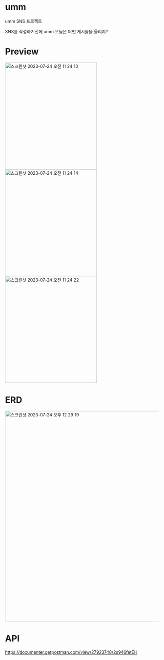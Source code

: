 # umm

umm SNS 프로젝트

SNS를 작성하기전에 umm 오늘은 어떤 게시물을 올리지?

# Preview

<img width="300" height="350" alt="스크린샷 2023-07-24 오전 11 24 10" src="https://github.com/hojooglim/umm/assets/132051431/55e873d0-c61a-48a5-b6c1-663d1190a46c">
<img width="300" height="350" alt="스크린샷 2023-07-24 오전 11 24 14" src="https://github.com/hojooglim/umm/assets/132051431/dca86883-8702-4fe7-ae78-8aad11c7aebd">
<img width="300" height="350" alt="스크린샷 2023-07-24 오전 11 24 22" src="https://github.com/hojooglim/umm/assets/132051431/cf978310-1628-467c-a3d5-1bb4080efe52">

# ERD

<img width="690" alt="스크린샷 2023-07-24 오후 12 29 19" src="https://github.com/hojooglim/umm/assets/132051431/1d04a9bf-8ab6-45c0-8a06-eb30352030b0">


# API

https://documenter.getpostman.com/view/27923748/2s946fetEH
